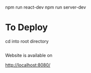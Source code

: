 npm run react-dev
npm run server-dev
# To Deploy

cd into root directory

```
```

Website is available on

[http://localhost:8080/](http://localhost:8080/)
